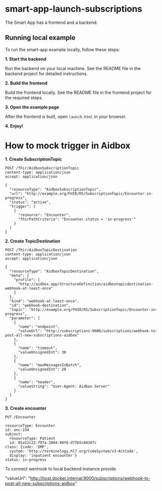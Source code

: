 # smart-app-launch-subscriptions

The Smart App has a frontend and a backend.

## Running local example

To run the smart-app example locally, follow these steps:

**1. Start the backend**

Run the backend on your local machine. See the README file in the backend project for detailed instructions.

**2. Build the frontend**

Build the frontend locally. See the README file in the frontend project for the required steps.

**3. Open the example page**

After the frontend is built, open `launch.html` in your browser.

**4. Enjoy!**


# How to mock trigger in Aidbox


**1. Create SubscriptionTopic**
```
POST /fhir/AidboxSubscriptionTopic
content-type: application/json
accept: application/json

{
  "resourceType": "AidboxSubscriptionTopic",
  "url": "http://example.org/FHIR/R5/SubscriptionTopic/Encounter-in-progress",
  "status": "active",
  "trigger": [
    {
      "resource": "Encounter",
      "fhirPathCriteria": "Encounter.status = 'in-progress'"
    }
  ]
}
```

**2. Create TopicDestination**

```
POST /fhir/AidboxTopicDestination
content-type: application/json
accept: application/json

{
  "resourceType": "AidboxTopicDestination",
  "meta": {
    "profile": [
      "http://aidbox.app/StructureDefinition/aidboxtopicdestination-webhook-at-least-once"
    ]
  },
  "kind": "webhook-at-least-once",
  "id": "webhook-destination",
  "topic": "http://example.org/FHIR/R5/SubscriptionTopic/Encounter-in-progress",
  "parameter": [
    {
      "name": "endpoint",
      "valueUrl": "http://subscriptions:9000/subscriptions/webhook-to-post-all-new-subscriptions-aidbox"
    },
    {
      "name": "timeout",
      "valueUnsignedInt": 30
    },
    {
      "name": "maxMessagesInBatch",
      "valueUnsignedInt": 20
    },
    {
      "name": "header",
      "valueString": "User-Agent: Aidbox Server"
    }
  ]
}
```


**3. Create encounter**
```
PUT /Encounter

resourceType: Encounter
id: enc-234
subject: 
  resourceType: Patient
  id: 01a12c22-f97a-2804-90f6-d77b5c68387c
class: {code: 'IMP', 
  system: 'http://terminology.hl7.org/CodeSystem/v3-ActCode', 
  display: 'inpatient encounter'}
status: in-progress
```

To connect wenhook to local backend instance provide

"valueUrl": "http://host.docker.internal:9000/subscriptions/webhook-to-post-all-new-subscriptions-aidbox"